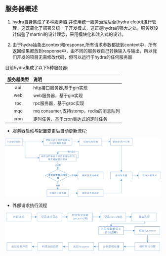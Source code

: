 ## 服务器概述
1. hydra自身集成了多种服务器,并使用统一服务治理后台(hydra cloud)进行管理。这既简化了部署又统一了开发模式，这正是hydra的强大之处。服务器设计借鉴了martini的设计理念，采用模块化和注入式的设计。

2. 由于hydra抽象出context和response,所有请求参数都放到context中，所有返回结果都放到response中，由不同的服务器自己转换输入与输出，所以我们开发的项目无需修改代码，但可以运行于hydra的任何服务器

目前hydra集成了以下5种服务器:

|服务器类型|说明|
|:------:|:------|
|api|http接口服务器,基于gin实现|
|web|web服务器，基于gin实现|
|rpc|rpc服务器，基于grpc实现|
|mqc|mq consumer,支持stomp，redis的消息队列|
|cron|定时任务，基于cron表达式的定时任务|

+ 服务器启动与配置变更后自动更新流程:

![服务器](https://github.com/qxnw/hydra/blob/master/quickstart/server.png?raw=true)


+ 外部请求执行流程

![服务器](https://github.com/qxnw/hydra/blob/master/quickstart/execute.png?raw=true)

